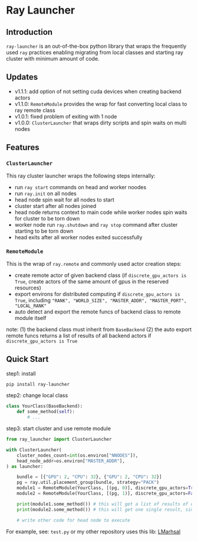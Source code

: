 # Ray Launcher

## Introduction

`ray-launcher` is an out-of-the-box python library that wraps the frequently used `ray`  practices enabling migrating from local classes and starting ray cluster with minimum amount of code.

## Updates 

- v1.1.1: add option of not setting cuda devices when creating backend actors
- v1.1.0: `RemoteModule` provides the wrap for fast converting local class to ray remote class
- v1.0.1: fixed problem of exiting with 1 node 
- v1.0.0: `ClusterLauncher` that wraps dirty scripts and spin waits on multi nodes

## Features


### `ClusterLauncher`

This ray cluster launcher wraps the following steps internally:

- run `ray start` commands on head and worker noodes
- run `ray.init` on all nodes
- head node spin wait for all nodes to start
- cluster start after all nodes joined
- head node returns context to main code while worker nodes spin waits for cluster to be torn down
- worker node run `ray.shutdown` and `ray stop` command after cluster starting to be torn down
- head exits after all worker nodes exited successfully

### `RemoteModule`

This is the wrap of `ray.remote` and commonly used actor creation steps:

- create remote actor of given backend class (if `discrete_gpu_actors is True`, create actors of the same amount of gpus in the reserved resources)
- export environs for distributed computing if `discrete_gpu_actors is True`, including `"RANK", "WORLD_SIZE", "MASTER_ADDR", "MASTER_PORT", "LOCAL_RANK"`
- auto detect and export the remote funcs of backend class to remote module itself

note: (1) the backend class must inherit from `BaseBackend` (2) the auto export remote funcs returns a list of results of all backend actors if `discrete_gpu_actors is True` 

## Quick Start

step1: install
```bash
pip install ray-launcher
```


step2: change local class
```python
class YourClass(BaseBackend):
    def some_method(self):
        # ...
```

step3: start cluster and use remote module
```python
from ray_launcher import ClusterLauncher

with ClusterLauncher(
    cluster_nodes_count=int(os.environ["NNODES"]),
    head_node_addr=os.environ["MASTER_ADDR"],
) as launcher:

    bundle = [{"GPU": 2, "CPU": 32}, {"GPU": 2, "CPU": 32}]
    pg = ray.util.placement_group(bundle, strategy="PACK")
    module1 = RemoteModule(YourClass, [(pg, 0)], discrete_gpu_actors=True)
    module2 = RemoteModule(YourClass, [(pg, 1)], discrete_gpu_actors=False)

    print(module1.some_method()) # this will get a list of results of calling each backend actor
    print(module2.some_method()) # this will get one single result, since there is only one backend actor

    # write other code for head node to execute

```

For example, see: `test.py` or my other repository uses this lib: [LMarhsal](https://github.com/0-1CxH/LMarhsal)

